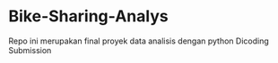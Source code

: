 # Bike-Sharing-Analys
Repo ini merupakan final proyek data analisis dengan python Dicoding Submission
